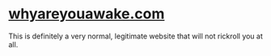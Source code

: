 # [whyareyouawake.com](https://whyareyouawake.com)
This is definitely a very normal, legitimate website that will not rickroll you at all.
